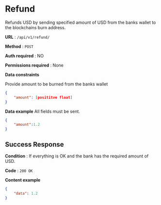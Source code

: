 # Refund

Refunds USD by sending specified amount of USD
from the banks wallet to the blockchains burn address.

**URL** : `/api/v1/refund/`

**Method** : `POST`

**Auth required** : NO

**Permissions required** : None

**Data constraints**

Provide amount to be burned from the banks wallet

```json
{
    "amount": [posititve float]
}
```

**Data example** All fields must be sent.

```json
{
    "amount":1.2
}
```

## Success Response

**Condition** : If everything is OK and the bank has the required amount of USD.

**Code** : `200 OK`

**Content example**

```json
{
    "data": 1.2
}
```
